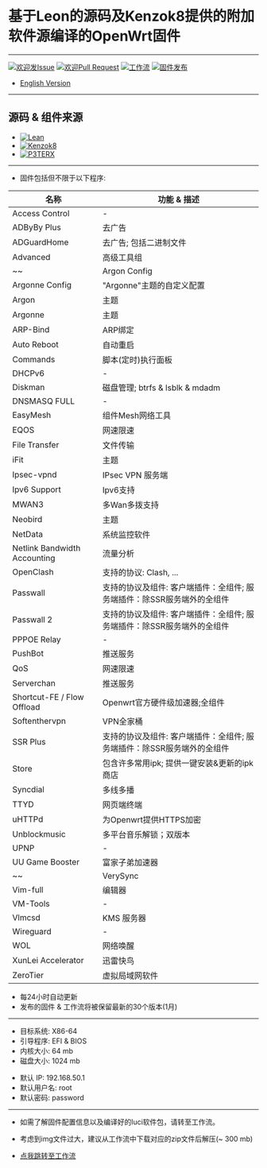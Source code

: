# 基于Leon的源码及Kenzok8提供的附加软件源编译的OpenWrt固件

----

[1]: https://img.shields.io/badge/Issue-Welcome-brightgreen
[2]: https://github.com/Neurotoxin0/OpenWrt/issues/new
[3]: https://img.shields.io/badge/PRs-Welcome-brightgreen
[4]: https://github.com/Neurotoxin0/OpenWrt/pulls
[5]: https://img.shields.io/github/workflow/status/Neurotoxin0/OpenWrt/Project%20Openwrt%20CL
[6]: https://github.com/Neurotoxin0/OpenWrt/actions
[7]: https://img.shields.io/github/v/release/Neurotoxin0/OpenWrt
[8]: https://github.com/Neurotoxin0/OpenWrt/releases

[![欢迎发Issue][1]][2]
[![欢迎Pull Request][3]][4]
[![工作流][5]][6]
[![固件发布][7]][8]
- [English Version](https://github.com/Neurotoxin0/OpenWrt/blob/master/README_EN.md "English Version")

----

## 源码 & 组件来源
+ [![Lean](https://img.shields.io/badge/OpenWrt%20Source%20Code-Lean-brightgreen?style=flat-square&logo=appveyor)](https://github.com/coolsnowwolf/lede) 
+ [![Kenzok8](https://img.shields.io/badge/OpenWrt%20Extra%20Packages-Kenzok8-brightgreen?style=flat-square&logo=appveyor)](https://github.com/kenzok8/openwrt-packages) 
+ [![P3TERX](https://img.shields.io/badge/Github%20WorkFlow%20Auto%20Build-P3TERX-brightgreen?style=flat-square&logo=appveyor)](https://github.com/P3TERX/Actions-OpenWrt)

----

+ 固件包括但不限于以下程序: 

|名称|功能 & 描述
-|-
|Access Control|-|
|ADByBy Plus|去广告|
|ADGuardHome|去广告; 包括二进制文件|
|Advanced|高级工具组|
~~|Argon Config|"Argon"主题的自定义配置|~~
|Argonne Config|"Argonne"主题的自定义配置|
|Argon|主题|
|Argonne|主题|
|ARP-Bind|ARP绑定|
|Auto Reboot|自动重启|
|Commands|脚本(定时)执行面板|
|DHCPv6|-|
|Diskman|磁盘管理; btrfs & lsblk & mdadm|
|DNSMASQ FULL|-|
|EasyMesh|组件Mesh网络工具|
|EQOS|网速限速|
|File Transfer|文件传输|
|iFit|主题|
|Ipsec-vpnd|IPsec VPN 服务端|
|Ipv6 Support|Ipv6支持|
|MWAN3|多Wan多拨支持|
|Neobird|主题|
|NetData|系统监控软件|
|Netlink Bandwidth Accounting|流量分析|
|OpenClash|支持的协议: Clash, ...|
|Passwall|支持的协议及组件: 客户端插件：全组件; 服务端插件：除SSR服务端外的全组件|
|Passwall 2|支持的协议及组件: 客户端插件：全组件; 服务端插件：除SSR服务端外的全组件|
|PPPOE Relay|-|
|PushBot|推送服务|
|QoS|网速限速|
|Serverchan|推送服务|
|Shortcut-FE / Flow Offload|Openwrt官方硬件级加速器;全组件|
|Softenthervpn|VPN全家桶|
|SSR Plus|支持的协议及组件: 客户端插件：全组件; 服务端插件：除SSR服务端外的全组件|
|Store|包含许多常用ipk; 提供一键安装&更新的ipk商店|
|Syncdial|多线多播|
|TTYD|网页端终端|
|uHTTPd|为Openwrt提供HTTPS加密|
|Unblockmusic|多平台音乐解锁；双版本|
|UPNP|-|
|UU Game Booster|富家子弟加速器|
~~|VerySync|微力同步；使用前需更新|~~
|Vim-full|编辑器|
|VM-Tools|-|
|Vlmcsd|KMS 服务器|
|Wireguard|-|
|WOL|网络唤醒|
|XunLei Accelerator|迅雷快鸟|
|ZeroTier|虚拟局域网软件|

- 每24小时自动更新
- 发布的固件 & 工作流将被保留最新的30个版本(1月)

----

- 目标系统: X86-64
- 引导程序: EFI & BIOS
- 内核大小: 64 mb
- 磁盘大小: 1024 mb
+ 默认 IP: 192.168.50.1
+ 默认用户名: root
+ 默认密码: password

----

+ 如需了解固件配置信息以及编译好的luci软件包，请转至工作流。
- 考虑到img文件过大，建议从工作流中下载对应的zip文件后解压(~ 300 mb) 
+ [点我跳转至工作流](https://github.com/Neurotoxin0/OpenWrt/actions "工作流")
